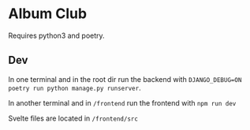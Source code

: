 # Album Club
Requires python3 and poetry.

## Dev
In one terminal and in the root dir run the backend with `DJANGO_DEBUG=ON poetry run python manage.py runserver`.

In another terminal and in `/frontend` run the frontend with `npm run dev`

Svelte files are located in `/frontend/src`